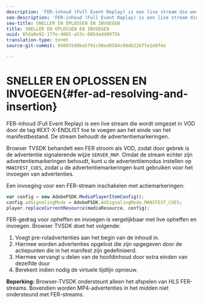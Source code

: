 ```yaml
---
description: 'FER-inhoud (Full Event Replay) is een live stream die wordt omgezet in VOD door de tag #EXT-X-ENDLIST toe te voegen aan het einde van het manifestbestand. De stream behoudt de advertentiemarkeringen.'
seo-description: 'FER-inhoud (Full Event Replay) is een live stream die wordt omgezet in VOD door de tag #EXT-X-ENDLIST toe te voegen aan het einde van het manifestbestand. De stream behoudt de advertentiemarkeringen.'
seo-title: SNELLER EN OPLOSSEN EN INVOEGEN
title: SNELLER EN OPLOSSEN EN INVOEGEN
uuid: 85da0e92-17fe-4001-a53c-085dadd09756
translation-type: tm+mt
source-git-commit: 040655d8ba5f91c98ed0584c08db226ffe1e0f4e

---
```



# SNELLER EN OPLOSSEN EN INVOEGEN{#fer-ad-resolving-and-insertion}

FER-inhoud (Full Event Replay) is een live stream die wordt omgezet in VOD door de tag #EXT-X-ENDLIST toe te voegen aan het einde van het manifestbestand. De stream behoudt de advertentiemarkeringen.

Browser TVSDK behandelt een FER stroom als VOD, zodat door gebrek is de advertentie signalerende wijze `SERVER_MAP`. Omdat de stream echter zijn advertentiemarkeringen behoudt, kunt u de advertentiemodus instellen op `MANIFEST_CUES`, zodat u de advertentiemarkeringen kunt gebruiken voor het invoegen van advertenties.

Een invoeging voor een FER-stream inschakelen met actiemarkeringen:

```js
var config = new AdobePSDK.MediaPlayerItemConfig(); 
config.adSignalingMode = AdobePSDK.AdSignalingMode.MANIFEST_CUES; 
player.replaceCurrentResource(mediaResource, config);
```

FER-gedrag voor opheffen en invoegen is vergelijkbaar met live opheffen en invoegen. Browser TVSDK doet het volgende:

1. Voegt pre-roladvertenties aan het begin van de inhoud in.
1. Hiermee worden advertenties opgelost die zijn opgegeven door de actiepunten die in het manifest zijn gedefinieerd.
1. Hiermee vervangt u delen van de hoofdinhoud door extra einden van dezelfde duur
1. Berekent indien nodig de virtuele tijdlijn opnieuw.

**Beperking:** Browser-TVSDK ondersteunt alleen het afspelen van HLS FER-streams. Bovendien worden MP4-advertenties in het midden niet ondersteund met FER-streams.
